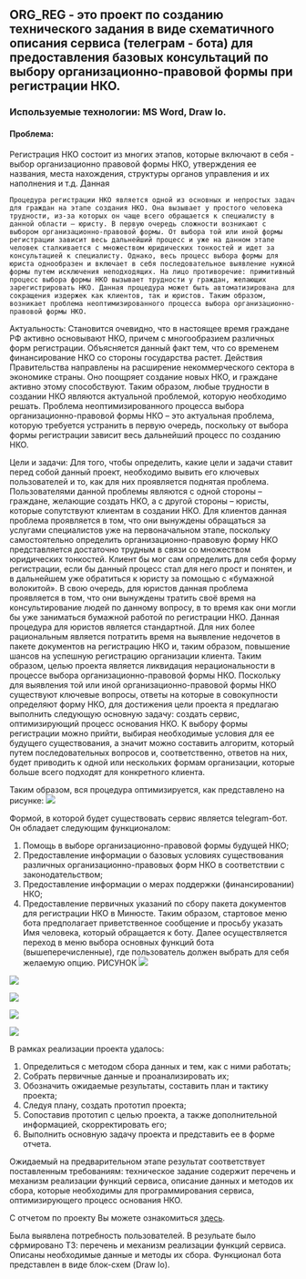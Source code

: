 ## ORG_REG - это проект по созданию технического задания в виде схематичного описания сервиса (телеграм - бота) для предоставления базовых консультаций по выбору организационно-правовой формы при регистрации НКО.
### Используемые технологии: MS Word, Draw Io.
#### Проблема:
Регистрация НКО состоит из многих этапов, которые включают в себя - выбор организационно правовой формы НКО, утверждения ее названия, места нахождения, структуры органов управления и их наполнения и т.д. Данная


	Процедура регистрации НКО является одной из основных и непростых задач для граждан на этапе создания НКО. Она вызывает у простого человека трудности, из-за которых он чаще всего обращается к специалисту в данной области – юристу. В первую очередь сложности возникают с выбором организационно-правовой формы. От выбора той или иной формы регистрации зависит весь дальнейший процесс и уже на данном этапе человек сталкивается с множеством юридических тонкостей и идет за консультацией к специалисту. Однако, весь процесс выбора формы для юриста однообразен и включает в себя последовательное выявление нужной формы путем исключения неподходящих. На лицо противоречие: примитивный процесс выбора формы НКО вызывает трудности у граждан, желающих зарегистрировать НКО. Данная процедура может быть автоматизирована для сокращения издержек как клиентов, так и юристов. Таким образом, возникает проблема неоптимизированного процесса выбора организационно-правовой формы НКО.

Актуальность:
Становится очевидно, что в настоящее время граждане РФ активно основывают НКО, причем с многообразием различных форм регистрации. Объясняется данный факт тем, что со временем финансирование НКО со стороны государства растет. Действия Правительства направлены на расширение некоммерческого сектора в экономике страны. Оно поощряет создание новых НКО, и граждане активно этому способствуют. Таким образом, любые трудности в создании НКО являются актуальной проблемой, которую необходимо решать. Проблема неоптимизированного процесса выбора организационно-правовой формы НКО – это актуальная проблема, которую требуется устранить в первую очередь, поскольку от выбора формы регистрации зависит весь дальнейший процесс по созданию НКО.

Цели и задачи:
Для того, чтобы определить, какие цели и задачи ставит перед собой данный проект, необходимо вывить его ключевых пользователей и то, как для них проявляется поднятая проблема. Пользователями данной проблемы являются с одной стороны – граждане, желающие создать НКО, а с другой стороны – юристы, которые сопутствуют клиентам в создании НКО. Для клиентов данная проблема проявляется в том, что они вынуждены обращаться за услугами специалистов уже на первоначальном этапе, поскольку самостоятельно определить организационно-правовую форму НКО представляется достаточно трудным в связи со множеством юридических тонкостей. Клиент бы мог сам определить для себя форму регистрации, если бы данный процесс стал для него прост и понятен, и в дальнейшем уже обратиться к юристу за помощью с «бумажной волокитой». В свою очередь, для юристов данная проблема проявляется в том, что они вынуждены тратить своё время на консультирование людей по данному вопросу, в то время как они могли бы уже заниматься бумажной работой по регистрации НКО. Данная процедура для юристов является стандартной. Для них более рациональным является потратить время на выявление недочетов в пакете документов на регистрацию НКО и, таким образом, повышение шансов на успешную регистрацию организации клиента. 
	Таким образом, целью проекта является ликвидация нерациональности в процессе выбора организационно-правовой формы НКО. Поскольку для выявления той или иной организационно-правовой формы НКО существуют ключевые вопросы, ответы на которые в совокупности определяют форму НКО, для достижения цели проекта я предлагаю выполнить следующую основную задачу: создать сервис, оптимизирующий процесс основания НКО. К выбору формы регистрации можно прийти, выбирая необходимые условия для ее будущего существования, а значит можно составить алгоритм, который путем последовательных вопросов и, соответственно, ответов на них, будет приводить к одной или нескольких формам организации, которые больше всего подходят для конкретного клиента. 

Таким образом, вся процедура оптимизируется, как представлено на рисунке:
![](https://github.com/maxzhrvl/projects/blob/main/bachelor_FEFU_HSE/ORG_REG/%D0%9F%D1%80%D0%BE%D1%86%D0%B5%D1%81%D1%81%20%D0%BE%D0%BF%D1%82%D0%B8%D0%BC%D0%B8%D0%B7%D0%B0%D1%86%D0%B8%D0%B8%20%D0%B2%D1%8B%D0%B1%D0%BE%D1%80%D0%B0%20%D0%BE%D1%80%D0%B3%D0%B0%D0%BD%D0%B8%D0%B7%D0%B0%D1%86%D0%B8%D0%BE%D0%BD%D0%BD%D0%BE-%D0%BF%D1%80%D0%B0%D0%B2%D0%BE%D0%B2%D0%BE%D0%B9%20%D1%84%D0%BE%D1%80%D0%BC%D1%8B%20%D0%9D%D0%9A%D0%9E.png)

Формой, в которой будет существовать сервис является telegram-бот. Он обладает следующим функционалом:
1)	Помощь в выборе организационно-правовой формы будущей НКО;
2)	Предоставление информации о базовых условиях существования различных организационно-правовых форм НКО в соответствии с законодательством;
3)	Предоставление информации о мерах поддержки (финансировании) НКО;
4)	Предоставление первичных указаний по сбору пакета документов для регистрации НКО в Минюсте.
	Таким образом, стартовое меню бота предполагает приветственное сообщение и просьбу указать Имя человека, который обращается к боту. Далее осуществляется переход в меню выбора основных функций бота (вышеперечисленные), где пользователь должен выбрать для себя желаемую опцию. РИСУНОК
![](https://github.com/maxzhrvl/projects/blob/main/bachelor_FEFU_HSE/ORG_REG/%D0%A1%D1%82%D0%B0%D1%80%D1%82%D0%BE%D0%B2%D1%8B%D0%B9%20%D0%BC%D0%B5%D1%85%D0%B0%D0%BD%D0%B8%D0%B7%D0%BC%20%D0%B8%D0%B7%20%D0%B0%D0%BB%D0%B3%D0%BE%D1%80%D0%B8%D1%82%D0%BC%D0%B0%20%D0%B1%D0%BE%D1%82%D0%B0.png)




![](https://github.com/maxzhrvl/projects/blob/main/bachelor_FEFU_HSE/ORG_REG/%D0%90%D0%BB%D0%B3%D0%BE%D1%80%D0%B8%D1%82%D0%BC%20%D0%B1%D0%BE%D1%82%D0%B0%20%D0%BF%D1%80%D0%B8%20%D0%B2%D1%8B%D0%B1%D0%BE%D1%80%D0%B5%20%D0%A4%D1%83%D0%BD%D0%BA%D1%86%D0%B8%D0%B8%20%E2%84%961.png)

![](https://github.com/maxzhrvl/projects/blob/main/bachelor_FEFU_HSE/ORG_REG/%D0%90%D0%BB%D0%B3%D0%BE%D1%80%D0%B8%D1%82%D0%BC%20%D0%B1%D0%BE%D1%82%D0%B0%20%D0%BF%D1%80%D0%B8%20%D0%B2%D1%8B%D0%B1%D0%BE%D1%80%D0%B5%20%D0%A4%D1%83%D0%BD%D0%BA%D1%86%D0%B8%D0%B8%20%E2%84%962.png)

![](https://github.com/maxzhrvl/projects/blob/main/bachelor_FEFU_HSE/ORG_REG/%D0%90%D0%BB%D0%B3%D0%BE%D1%80%D0%B8%D1%82%D0%BC%20%D0%B1%D0%BE%D1%82%D0%B0%20%D0%BF%D1%80%D0%B8%20%D0%B2%D1%8B%D0%B1%D0%BE%D1%80%D0%B5%20%D0%A4%D1%83%D0%BD%D0%BA%D1%86%D0%B8%D0%B8%20%E2%84%963.png)

![](https://github.com/maxzhrvl/projects/blob/main/bachelor_FEFU_HSE/ORG_REG/%D0%90%D0%BB%D0%B3%D0%BE%D1%80%D0%B8%D1%82%D0%BC%20%D0%B1%D0%BE%D1%82%D0%B0%20%D0%BF%D1%80%D0%B8%20%D0%B2%D1%8B%D0%B1%D0%BE%D1%80%D0%B5%20%D0%A4%D1%83%D0%BD%D0%BA%D1%86%D0%B8%D0%B8%20%E2%84%964.png)

В рамках реализации проекта удалось:
1.	Определиться с методом сбора данных и тем, как с ними работать;
2.	Собрать первичные данные и проанализировать их;
3.	Обозначить ожидаемые результаты, составить план и тактику проекта;
4.	Следуя плану, создать прототип проекта;
5.	Сопоставив прототип с целью проекта, а также дополнительной информацией, скорректировать его;
6.	Выполнить основную задачу проекта и представить ее в форме отчета.

Ожидаемый на предварительном этапе результат соответствует поставленным требованиям: техническое задание содержит перечень и механизм реализации функций сервиса, описание данных и методов их сбора, которые необходимы для программирования сервиса, оптимизирующего процесс основания НКО. 

С отчетом по проекту Вы можете ознакомиться [здесь](https://docs.google.com/document/d/1aI0vsg_wHrWDOhVlppLPbnSjR1_Lv9A3/edit?usp=sharing&ouid=105441550085605533821&rtpof=true&sd=true).

Была выявлена потребность пользователей. В резульате было сфрмировано ТЗ: перечень и механизм реализации функций сервиса. Описаны необходимые данные и методы их сбора. Функционал бота представлен в виде блок-схем (Draw Io).
